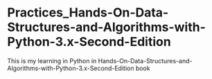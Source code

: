 # Practices_Hands-On-Data-Structures-and-Algorithms-with-Python-3.x-Second-Edition
This is my learning in Python in Hands-On-Data-Structures-and-Algorithms-with-Python-3.x-Second-Edition book

